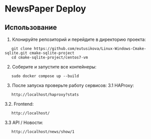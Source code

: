 # NewsPaper Deploy

## Использование

1. Клонируйте репозиторий и перейдите в директорию проекта:
```
   git clone https://github.com/eutusikova/Linux-Windows-Cmake-sqlite.git cmake-sqlite-project
   cd cmake-sqlite-project/centos7-vm
```
2. Соберите и запустите все контейнеры:
```
   sudo docker compose up --build
```
3. После запуска проверьте работу сервисов:
3.1 HAProxy:
```
   http://localhost/haproxy?stats
```
3.2. Frontend:
```
   http://localhost/
```
3.3 API / Новости:
```
   http://localhost/news/show/1
```

